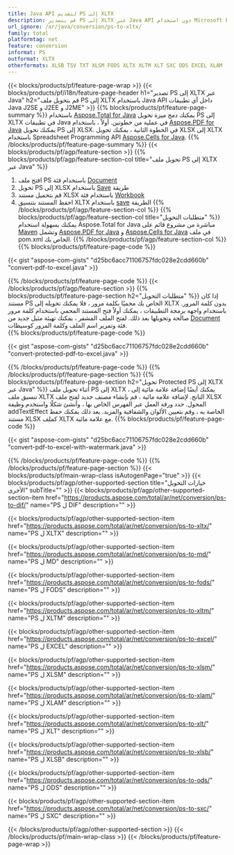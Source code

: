```yaml
---
title: Java API لتقديم PS إلى XLTX
description: قم بتصدير PS إلى XLTX عبر Java API دون استخدام Microsoft Excel أو Adobe Reader
url_ignore: /ar/java/conversion/ps-to-xltx/
family: total
platformtag: net
feature: conversion
informat: PS
outformat: XLTX
otherformats: XLSB TSV TXT XLSM FODS XLTX XLTM XLT SXC ODS EXCEL XLAM
---
```

{{< blocks/products/pf/feature-page-wrap >}}
{{< blocks/products/pf/i18n/feature-page-header h1="تصدير PS إلى XLTX عبر Java" h2="قم بتحويل ملف PS إلى XLTX باستخدام Java API داخل أي تطبيقات Java J2SE و J2EE و J2ME" >}}
{{% blocks/products/pf/feature-page-summary %}}
باستخدام [Aspose.Total for Java](https://products.aspose.com/total/java/) يمكنك دمج ميزة تحويل PS إلى XLTX في تطبيقات Java في عملية من خطوتين. أولاً ، باستخدام [Aspose.PDF for Java](https://products.aspose.com/pdf/java/) يمكنك تحويل PS إلى XLSX. في الخطوة الثانية ، يمكنك تحويل XLSX إلى XLTX باستخدام Spreadsheet Programming API [Aspose.Cells for Java](https://products.aspose.com/cells/java/).
{{% /blocks/products/pf/feature-page-summary  %}}
{{< blocks/products/pf/agp/feature-section >}}
{{% blocks/products/pf/agp/feature-section-col title="تحويل ملف PS إلى XLTX عبر Java" %}}
1. افتح ملف PS باستخدام فئة [Document](https://apireference.aspose.com/pdf/java/com.aspose.pdf/Document)
2. تحويل PS إلى XLSX باستخدام [Save](https://apireference.aspose.com/pdf/java/com.aspose.pdf/Document#save-java.lang.String-com.aspose.pdf.SaveOptions) طريقة
3. قم بتحميل مستند XLSX باستخدام فئة [Workbook](https://apireference.aspose.com/cells/java/com.aspose.cells/Workbook)
4. احفظ المستند بتنسيق XLTX باستخدام [save](https://apireference.aspose.com/cells/java/com.aspose.cells/workbook#save(java.lang.String%D8%8C%D9%AA20com.aspose.cells.%20SaveOptions)) الطريقة
{{% /blocks/products/pf/agp/feature-section-col %}}
{{% blocks/products/pf/agp/feature-section-col title="متطلبات التحويل" %}}
يمكنك بسهولة استخدام Aspose.Total for Java مباشرة من مشروع قائم على [Maven](https://repository.aspose.com/webapp/#/artifacts/browse/tree/General/repo/com/aspose/aspose-total) وتشمل [Aspose.PDF for Java](https://docs.aspose.com/pdf/java/installation/) و [Aspose.Cells for Java](https://docs.aspose.com/cells/java/installation/) في ملف pom.xml الخاص بك.
{{% /blocks/products/pf/agp/feature-section-col %}}
{{% blocks/products/pf/feature-page-code %}}

{{< gist "aspose-com-gists" "d25bc6acc71106757fdc028e2cdd660b" "convert-pdf-to-excel.java" >}}


{{% /blocks/products/pf/feature-page-code %}}
{{< /blocks/products/pf/agp/feature-section >}}
{{% blocks/products/pf/feature-page-section  h2="متطلبات التحويل" %}}
إذا كان مستند PS الخاص بك محميًا بكلمة مرور ، فلا يمكنك تحويله إلى XLTX بدون كلمة المرور. باستخدام واجهة برمجة التطبيقات ، يمكنك أولاً فتح المستند المحمي باستخدام كلمة مرور صالحة وتحويلها بعد ذلك. لفتح الملف المشفر ، يمكنك تهيئة مثيل جديد من [Document](https://apireference.aspose.com/pdf/java/com.aspose.pdf/Document#Document-java.lang.String-%20java.lang.String) فئة وتمرير اسم الملف وكلمة المرور كوسيطات.  
{{% blocks/products/pf/feature-page-code %}}

{{< gist "aspose-com-gists" "d25bc6acc71106757fdc028e2cdd660b" "convert-protected-pdf-to-excel.java" >}}

{{% /blocks/products/pf/feature-page-code  %}}
{{% /blocks/products/pf/feature-page-section %}}
{{% blocks/products/pf/feature-page-section  h2="تحويل Protected PS إلى XLTX عبر Java" %}}
أثناء تحويل ملف PS إلى XLTX ، يمكنك أيضًا إضافة علامة مائية إلى تنسيق ملف XLTX الناتج. لإضافة علامة مائية ، قم بإنشاء مصنف جديد لفتح ملف XLSX المحول. حدد ورقة العمل عبر الفهرس الخاص بها ، وأنشئ شكلًا واستخدم وظيفة addTextEffect الخاصة به ، وقم بتعيين الألوان والشفافية والمزيد. بعد ذلك يمكنك حفظ مستند XLSX كملف XLTX مع علامة مائية. 
{{% blocks/products/pf/feature-page-code %}}

{{< gist "aspose-com-gists" "d25bc6acc71106757fdc028e2cdd660b" "convert-pdf-to-excel-with-watermark.java" >}}

{{% /blocks/products/pf/feature-page-code  %}}
{{% /blocks/products/pf/feature-page-section %}}
{{< blocks/products/pf/main-wrap-class isAutogenPage="true" >}}
{{< blocks/products/pf/agp/other-supported-section title="خيارات التحويل الأخرى" subTitle="" >}}
{{< blocks/products/pf/agp/other-supported-section-item href="https://products.aspose.com/total/ar/net/conversion/ps-to-dif/" name="PS ل DIF" description="" >}}

{{< blocks/products/pf/agp/other-supported-section-item href="https://products.aspose.com/total/ar/net/conversion/ps-to-xltx/" name="PS ل XLTX" description="" >}}

{{< blocks/products/pf/agp/other-supported-section-item href="https://products.aspose.com/total/ar/net/conversion/ps-to-md/" name="PS ل MD" description="" >}}

{{< blocks/products/pf/agp/other-supported-section-item href="https://products.aspose.com/total/ar/net/conversion/ps-to-fods/" name="PS ل FODS" description="" >}}

{{< blocks/products/pf/agp/other-supported-section-item href="https://products.aspose.com/total/ar/net/conversion/ps-to-xltm/" name="PS ل XLTM" description="" >}}

{{< blocks/products/pf/agp/other-supported-section-item href="https://products.aspose.com/total/ar/net/conversion/ps-to-excel/" name="PS ل EXCEL" description="" >}}

{{< blocks/products/pf/agp/other-supported-section-item href="https://products.aspose.com/total/ar/net/conversion/ps-to-xlsm/" name="PS ل XLSM" description="" >}}

{{< blocks/products/pf/agp/other-supported-section-item href="https://products.aspose.com/total/ar/net/conversion/ps-to-xlam/" name="PS ل XLAM" description="" >}}

{{< blocks/products/pf/agp/other-supported-section-item href="https://products.aspose.com/total/ar/net/conversion/ps-to-xlt/" name="PS ل XLT" description="" >}}

{{< blocks/products/pf/agp/other-supported-section-item href="https://products.aspose.com/total/ar/net/conversion/ps-to-xlsb/" name="PS ل XLSB" description="" >}}

{{< blocks/products/pf/agp/other-supported-section-item href="https://products.aspose.com/total/ar/net/conversion/ps-to-ods/" name="PS ل ODS" description="" >}}

{{< blocks/products/pf/agp/other-supported-section-item href="https://products.aspose.com/total/ar/net/conversion/ps-to-sxc/" name="PS ل SXC" description="" >}}


{{< /blocks/products/pf/agp/other-supported-section >}}
{{< /blocks/products/pf/main-wrap-class >}}
{{< /blocks/products/pf/feature-page-wrap >}}
